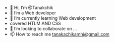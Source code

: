 - 👋 Hi, I’m @Tanakchik
- 👀 I’m a Web developer
- 🌱 I’m currently learning Web development 
- covered HTLM AND CSS
- 💞️ I’m looking to collaborate on ...
- 📫 How to reach me tanakachikamhi@gmail.com

<!---
Tanakchik/Tanakchik is a ✨ special ✨ repository because its `README.md` (this file) appears on your GitHub profile.
You can click the Preview link to take a look at your changes.
--->
